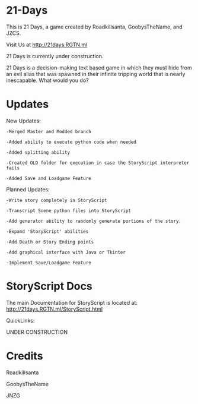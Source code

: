 # 21-Days
This is 21 Days, a game created by Roadkillsanta, GoobysTheName, and JZCS.

Visit Us at http://21days.RGTN.ml

21 Days is currently under construction.

21 Days is a decision-making text based game in which they must hide from an evil alias that was spawned in their infinite tripping world that is nearly inescapable. What would you do?

# Updates
New Updates:

	-Merged Master and Modded branch

	-Added ability to execute python code when needed

	-Added splitting ability

	-Created OLD folder for execution in case the StoryScript interpreter fails
	
	-Added Save and Loadgame Feature
 
Planned Updates:

	-Write story completely in StoryScript
	
	-Transcript Scene python files into StoryScript
	
	-Add generator ability to randomly generate portions of the story.

	-Expand 'StoryScript' abilities

	-Add Death or Story Ending points
	
	-Add graphical interface with Java or Tkinter
	
	-Implement Save/Loadgame Feature

# StoryScript Docs

The main Documentation for StoryScript is located at: http://21days.RGTN.ml/StoryScript.html

QuickLinks:

UNDER CONSTRUCTION

# Credits
Roadkillsanta

GoobysTheName

JNZG
